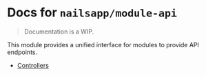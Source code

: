 # Docs for `nailsapp/module-api`
> Documentation is a WIP.

This module provides a unified interface for modules to provide API endpoints.

- [Controllers](docs/controllers/README.md)
